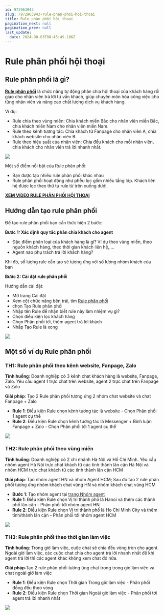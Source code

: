 ```yaml
---
id: 972963943
slug: /972963943-rule-phan-phoi-hoi-thoai
title: Rule phân phối hội thoại
pagination_next: null
pagination_prev: null
last_update:
  date: 2024-08-03T08:45:49.186Z
---
```


# Rule phân phối hội thoại

## Rule phân phối là gì?




**[Rule phân phối](https://app.subiz.com.vn/settings/rule-setting)** là chức năng tự động phân chia hội thoại của khách hàng rồi giao cho nhân viên trả lời tư vấn khách, giúp chuyên môn hóa công việc cho từng nhân viên và nâng cao chất lượng dịch vụ khách hàng.



Ví dụ: 

- Rule chia theo vùng miền: Chia khách miền Bắc cho nhân viên miền Bắc, chia khách miền Nam cho nhân viên miền Nam.
- Rule theo kênh tương tác: Chia khách từ Fanpage cho nhân viên A, chia khách website cho nhân viên B.
- Rule theo hiệu suất của nhân viên: Chia đều khách cho mỗi nhân viên, chia khách cho nhân viên trả lời nhanh nhất.


![](https://vcdn.subiz-cdn.com/file/fisgyrbotfsyvppubegu_acpxkgumifuoofoosble/unnamed.png)




Một số điểm nổi bật của Rule phân phối:

- Bạn được tạo nhiều rule phân phối khác nhau
- Rule phân phối hoạt động như phễu lọc gồm nhiều tầng lớp. Khách liên hệ được lọc theo thứ tự rule từ trên xuống dưới.



**[XEM VIDEO RULE PHÂN PHỐI HỘI THOẠI](https://www.youtube.com/watch?v=58QX5R6Z0pc&t=2s)**
## Hướng dẫn tạo rule phân phối


Để tạo rule phân phối bạn cần thức hiện 2 bước:



**Bước 1: Xác định quy tắc phân chia khách cho agent**

- Đặc điểm phân loại của khách hàng là gì? Ví dụ theo vùng miền, theo nguồn khách hàng, theo thời gian khách liên hệ,....
- Agent nào phụ trách trả lời khách hàng?



Khi đó, số lượng rule cần tạo sẽ tương ứng với số lượng nhóm khách của bạn



**Bước 2: Cài đặt rule phân phối**

Hướng dẫn cài đặt:

- Mở trang Cài đặt
- Xem cột chức năng bên trái, tìm [Rule phân phối](https://app.subiz.com.vn/settings/rule-setting)
- chọn Tạo Rule phân phối
- Nhập tên Rule để nhận biết rule này làm nhiệm vụ gì?
- Chọn điều kiện lọc khách hàng
- Chọn Phân phối tới, thêm agent trả lời khách
- Nhấp Tạo Rule là xong




![](https://vcdn.subiz-cdn.com/file/fisgyrboxabljmkgtlrt_acpxkgumifuoofoosble/unnamed.png)



## Một số ví dụ Rule phân phối

### TH1: Rule phân phối theo kênh website, Fanpage, Zalo




**Tình huống**: Doanh nghiệp có 3 kênh chat khách hàng là website, Fanpage, Zalo. Yêu cầu agent 1 trực chat trên website, agent 2 trực chat trên Fanpage và Zalo



**Giải pháp**: Tạo 2 Rule phân phối tương ứng 2 nhóm chat website và chat Fanpage + Zalo

- **Rule 1**: Điều kiện Rule chọn kênh tương tác là website - Chọn Phân phối 1 agent cụ thể
- **Rule 2**: Điều kiện Rule chọn kênh tương tác là Messenger + Bình luận Fanpage + Zalo - Chọn Phân phối tới 1 agent cụ thể




![](https://vcdn.subiz-cdn.com/file/fisgyrbpewsulityrlxb_acpxkgumifuoofoosble/unnamed.gif)

### TH2: Rule phân phối theo vùng miền




**Tình huống**: Doanh nghiệp có 2 chi nhánh Hà Nội và Hồ Chí Minh. Yêu cầu nhóm agent Hà Nội trực chat khách từ các tỉnh thành lân cận Hà Nội và nhóm HCM trực chat khách từ các tỉnh thành lân cận HCM



**Giải pháp**: Tạo nhóm agent HN và nhóm Agent HCM; Sau đó tạo 2 rule phân phối tương ứng nhóm khách chat vùng HN và nhóm khách chat vùng HCM

- **Bước 1**: Tạo nhóm agent tại [trang Nhóm agent](https://app.subiz.com.vn/settings/agents-group)
- **Rule 1**: Điều kiện Rule chọn Vị trí thành phố là Hanoi và thêm các thành phố lân cận - Phân phối tới nhóm agent HN
- **Rule 2**: Điều kiện Rule chọn Vị trí thành phố là Ho Chi Minh City và thêm tỉnh/thành lân cận - Phân phối tới nhóm agent HCM


![](https://vcdn.subiz-cdn.com/file/fisgyrbponfccihlalue_acpxkgumifuoofoosble/unnamed.gif)

### TH3: Rule phân phối theo thời gian làm việc


**Tình huống**: Trong giờ làm việc, cuộc chat sẽ chia đều vòng tròn cho agent. Ngoài giờ làm việc, các cuộc chat chia cho agent trả lời nhanh nhất để khi agent trả lời thì các agent khác không xem chat đó nữa.



**Giải pháp**:Tạo 2 rule phân phối tương ứng chat trong trong giờ làm việc và chat ngoài giờ làm việc

- **Rule 1**: Điều kiện Rule chọn Thời gian Trong giờ làm việc - Phân phối đồng đều theo vòng
- **Rule 2**: Điều kiện Rule chọn Thời gian Ngoài giờ làm việc - Phân phối tới agent trả lời nhanh nhất


![](https://vcdn.subiz-cdn.com/file/fisgyrbpznlbykcuaphv_acpxkgumifuoofoosble/unnamed.gif)